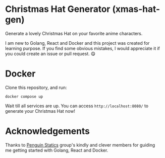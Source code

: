 # Christmas Hat Generator (xmas-hat-gen)

Generate a lovely Christmas Hat on your favorite anime characters.

I am new to Golang, React and Docker and this project was created for learning purpose. If you find some obvious
mistakes, I would appreciate it if you could create an issue or pull request. 😋

# Docker

Clone this repository, and run:

`docker compose up`

Wait till all services are up. You can access `http://localhost:8080/` to generate your Christmas Hat now!

# Acknowledgements

Thanks to [Penguin Statics](https://github.com/penguin-statistics) group's kindly and clever members for guiding me
getting started with Golang, React and Docker.